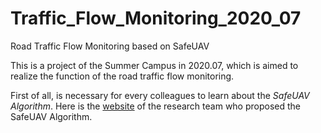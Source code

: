 # Traffic_Flow_Monitoring_2020_07
Road Traffic Flow Monitoring based on SafeUAV

This is a project of the Summer Campus in 2020.07, which is aimed to realize the function of the road traffic flow monitoring.

First of all, is necessary for every colleagues to learn about the *SafeUAV Algorithm*. Here is the [website](https://sites.google.com/site/aerialimageunderstanding/safeuav-learning-to-estimate-depth-and-safe-landing-areas-for-uavs) of the research team who proposed the SafeUAV Algorithm.
